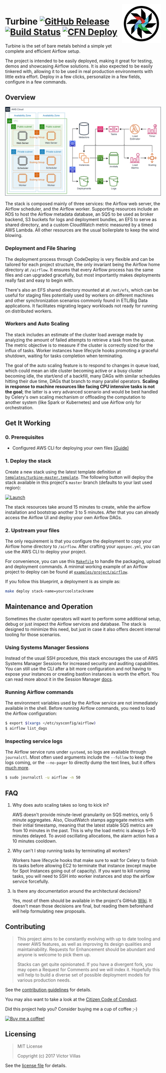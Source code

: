 <img src=".github/img/logo.png" align="right" width="25%" />

# Turbine [![GitHub Release](https://img.shields.io/github/release/villasv/aws-airflow-stack.svg?style=flat-square&logo=github)](https://github.com/villasv/aws-airflow-stack/releases/latest) [![Build Status](https://img.shields.io/github/workflow/status/villasv/aws-airflow-stack/Stack%20Release%20Pipeline?style=flat-square&logo=github&logoColor=white&label=build)](https://github.com/villasv/aws-airflow-stack/actions?query=workflow%3A%22Stack+Release+Pipeline%22+branch%3Amaster) [![CFN Deploy](https://img.shields.io/badge/CFN-deploy-green.svg?style=flat-square&logo=amazon-aws)](#get-it-working)

Turbine is the set of bare metals behind a simple yet complete and efficient
Airflow setup.

The project is intended to be easily deployed, making it great for testing,
demos and showcasing Airflow solutions. It is also expected to be easily
tinkered with, allowing it to be used in real production environments with
little extra effort. Deploy in a few clicks, personalize in a few fields,
configure in a few commands.

## Overview

![stack diagram](/.github/img/stack-diagram.png)

The stack is composed mainly of three services: the Airflow web server, the
Airflow scheduler, and the Airflow worker. Supporting resources include an RDS
to host the Airflow metadata database, an SQS to be used as broker backend, S3
buckets for logs and deployment bundles, an EFS to serve as shared directory,
and a custom CloudWatch metric measured by a timed AWS Lambda. All other
resources are the usual boilerplate to keep the wind blowing.

### Deployment and File Sharing

The deployment process through CodeDeploy is very flexible and can be tailored
for each project structure, the only invariant being the Airflow home directory
at `/airflow`. It ensures that every Airflow process has the same files and can
upgraded gracefully, but most importantly makes deployments really fast and easy
to begin with.

There's also an EFS shared directory mounted at at `/mnt/efs`, which can be
useful for staging files potentially used by workers on different machines and
other synchronization scenarios commonly found in ETL/Big Data applications. It
facilitates migrating legacy workloads not ready for running on distributed
workers.

### Workers and Auto Scaling

The stack includes an estimate of the cluster load average made by analyzing the
amount of failed attempts to retrieve a task from the queue. The metric
objective is to measure if the cluster is correctly sized for the influx of
tasks. Worker instances have lifecycle hooks promoting a graceful shutdown,
waiting for tasks completion when terminating.

The goal of the auto scaling feature is to respond to changes in queue load,
which could mean an idle cluster becoming active or a busy cluster becoming
idle, the start/end of a backfill, many DAGs with similar schedules hitting
their due time, DAGs that branch to many parallel operators. **Scaling in
response to machine resources like facing CPU intensive tasks is not the goal**;
the latter is a very advanced scenario and would be best handled by Celery's own
scaling mechanism or offloading the computation to another system (like Spark or
Kubernetes) and use Airflow only for orchestration.

## Get It Working

### 0. Prerequisites

- Configured AWS CLI for deploying your own files
  [(Guide)](https://docs.aws.amazon.com/cli/latest/userguide/cli-chap-configure.html)

### 1. Deploy the stack

Create a new stack using the latest template definition at
[`templates/turbine-master.template`](/templates/turbine-master.template). The
following button will deploy the stack available in this project's `master`
branch (defaults to your last used region):

[![Launch](https://docs.aws.amazon.com/AWSCloudFormation/latest/UserGuide/images/cloudformation-launch-stack-button.png)](https://console.aws.amazon.com/cloudformation/home#/stacks/new?templateURL=https://turbine-quickstart.s3.amazonaws.com/quickstart-turbine-airflow/templates/turbine-master.template)

The stack resources take around 15 minutes to create, while the airflow
installation and bootstrap another 3 to 5 minutes. After that you can already
access the Airflow UI and deploy your own Airflow DAGs.

### 2. Upstream your files

The only requirement is that you configure the deployment to copy your Airflow
home directory to `/airflow`. After crafting your `appspec.yml`, you can use the
AWS CLI to deploy your project.

For convenience, you can use this [`Makefile`](/examples/project/Makefile) to
handle the packaging, upload and deployment commands. A minimal working example
of an Airflow project to deploy can be found at
[`examples/project/airflow`](/examples/project/airflow).

If you follow this blueprint, a deployment is as simple as:

```bash
make deploy stack-name=yourcoolstackname
```

## Maintenance and Operation

Sometimes the cluster operators will want to perform some additional setup,
debug or just inspect the Airflow services and database. The stack is designed
to minimize this need, but just in case it also offers decent internal tooling
for those scenarios.

### Using Systems Manager Sessions

Instead of the usual SSH procedure, this stack encourages the use of AWS Systems
Manager Sessions for increased security and auditing capabilities. You can still
use the CLI after a bit more configuration and not having to expose your
instances or creating bastion instances is worth the effort. You can read more
about it in the Session Manager
[docs](https://docs.aws.amazon.com/systems-manager/latest/userguide/session-manager.html).

### Running Airflow commands

The environment variables used by the Airflow service are not immediately
available in the shell. Before running Airflow commands, you need to load the
Airflow configuration:

```bash
$ export $(xargs </etc/sysconfig/airflow)
$ airflow list_dags
```

### Inspecting service logs

The Airflow service runs under `systemd`, so logs are available through
`journalctl`. Most often used arguments include the `--follow` to keep the logs
coming, or the `--no-pager` to directly dump the text lines, but it offers [much
more](https://www.freedesktop.org/software/systemd/man/journalctl.html).

```bash
$ sudo journalctl -u airflow -n 50
```


## FAQ

1. Why does auto scaling takes so long to kick in?

    AWS doesn't provide minute-level granularity on SQS metrics, only 5 minute
    aggregates. Also, CloudWatch stamps aggregate metrics with their initial
    timestamp, meaning that the latest stable SQS metrics are from 10 minutes in
    the past. This is why the load metric is always 5~10 minutes delayed. To
    avoid oscillating allocations, the alarm action has a 10 minutes cooldown.

2. Why can't I stop running tasks by terminating all workers?

    Workers have lifecycle hooks that make sure to wait for Celery to finish its
    tasks before allowing EC2 to terminate that instance (except maybe for Spot
    Instances going out of capacity). If you want to kill running tasks, you
    will need to SSH into worker instances and stop the airflow service
    forcefully.

3. Is there any documentation around the architectural decisions?

    Yes, most of them should be available in the project's GitHub
    [Wiki](https://github.com/villasv/aws-airflow-stack/wiki). It doesn't mean
    those decisions are final, but reading them beforehand will help formulating
    new proposals.

## Contributing

>This project aims to be constantly evolving with up to date tooling and newer
>AWS features, as well as improving its design qualities and maintainability.
>Requests for Enhancement should be abundant and anyone is welcome to pick them
>up.
>
>Stacks can get quite opinionated. If you have a divergent fork, you may open a
>Request for Comments and we will index it. Hopefully this will help to build a
>diverse set of possible deployment models for various production needs.

See the [contribution guidelines](/CONTRIBUTING.md) for details.

You may also want to take a look at the [Citizen Code of
Conduct](/CODE_OF_CONDUCT.md).

Did this project help you? Consider buying me a cup of coffee ;-)

[![Buy me a coffee!](https://www.buymeacoffee.com/assets/img/custom_images/white_img.png)](https://www.buymeacoffee.com/villasv)

## Licensing

> MIT License
>
> Copyright (c) 2017 Victor Villas

See the [license file](/LICENSE) for details.
